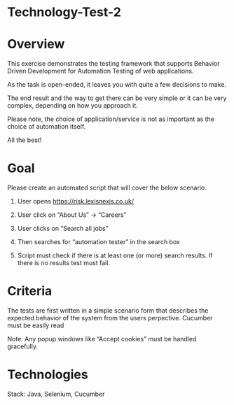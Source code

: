 # Technology-Test-2

# Overview

This exercise demonstrates the testing framework that supports Behavior Driven Development for Automation Testing of web applications. 

As the task is open-ended, it leaves you with quite a few decisions to make.

The end result and the way to get there can be very simple or it can be very complex, depending on how you approach it.

Please note, the choice of application/service is not as important as the choice of automation itself.

All the best!

# Goal

Please create an automated script that will cover the below scenario.

1.	User opens https://risk.lexisnexis.co.uk/ 

2.	User click on “About Us” -> “Careers” 

3.	User clicks on “Search all jobs”

4.	Then searches for “automation tester” in the search box 

5.	Script must check if there is at least one (or more) search results. If there is no results test must fail.

# Criteria

The tests are first written in a simple scenario form that describes the expected behavior of the system from the users perpective. 
Cucumber must be easily read 

Note: Any popup windows like “Accept cookies” must be handled gracefully. 

# Technologies

Stack: Java, Selenium, Cucumber 
